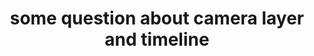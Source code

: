 ---
title: 'some question about camera layer and timeline'
redirect_to:
  - 'https://discuss.pencil2d.org/t/some-question-about-camera-layer-and-timeline/877'
---